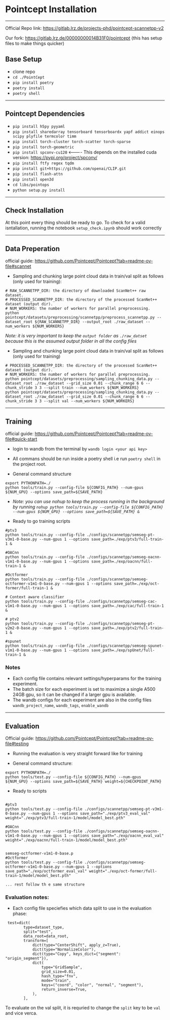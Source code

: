# Pointcept Installation
---
Official Repo link: https://gitlab.lrz.de/projects-phd/pointcept-scannetpp-v2

Our fork: https://gitlab.lrz.de/00000000014B31F0/pointcept (this has setup files to make things quicker)

## Base Setup
* clone repo
* `cd ./PointCept`
* `pip install poetry`
* `poetry install`
* `poetry shell`
---
## Pointcept Dependencies
* `pip install h5py pyyaml`
* `pip install sharedarray tensorboard tensorboardx yapf addict einops scipy plyfile termcolor timm`
* `pip install torch-cluster torch-scatter torch-sparse`
* `pip install torch-geometric`
* `pip install spconv-cu120` <---- This depends on the installed cuda version: https://pypi.org/project/spconv/
* `pip install ftfy regex tqdm`
* `pip install git+https://github.com/openai/CLIP.git`
* `pip install flash-attn`
* `pip install open3d`
* `cd libs/pointops`
* `python setup.py install`
---
## Check Installation
 At this point every thing should be ready to go. To check for a valid isntallation, running the notebook `setup_check.ipynb` should work correctly

----

## Data Preperation
official guide: https://github.com/Pointcept/Pointcept?tab=readme-ov-file#scannet
* Sampling and chunking large point cloud data in train/val split as follows (only used for training):
```
# RAW_SCANNETPP_DIR: the directory of downloaded ScanNet++ raw dataset.
# PROCESSED_SCANNETPP_DIR: the directory of the processed ScanNet++ dataset (output dir).
# NUM_WORKERS: the number of workers for parallel preprocessing.
python pointcept/datasets/preprocessing/scannetpp/preprocess_scannetpp.py --dataset_root ${RAW_SCANNETPP_DIR} --output_root ./raw_dataset --num_workers ${NUM_WORKERS}
```
*Note: it is very important to keep the `output folder` as `./raw_datset` because this is the assumed output folder in all the config files*

* Sampling and chunking large point cloud data in train/val split as follows (only used for training)
```
# PROCESSED_SCANNETPP_DIR: the directory of the processed ScanNet++ dataset (output dir).
# NUM_WORKERS: the number of workers for parallel preprocessing.
python pointcept/datasets/preprocessing/sampling_chunking_data.py --dataset_root ./raw_dataset --grid_size 0.01 --chunk_range 6 6 --chunk_stride 3 3 --split train --num_workers ${NUM_WORKERS}
python pointcept/datasets/preprocessing/sampling_chunking_data.py --dataset_root ./raw_dataset --grid_size 0.01 --chunk_range 6 6 --chunk_stride 3 3 --split val --num_workers ${NUM_WORKERS}

```
---
## Training

official guide: https://github.com/Pointcept/Pointcept?tab=readme-ov-file#quick-start

* login to wandb from the terminal by `wandb login <your api key>`
* All commans should be run inside a poetry shell i.e run `poetry shell` in the project root.

* General command structure
```
export PYTHONPATH=./
python tools/train.py --config-file ${CONFIG_PATH} --num-gpus ${NUM_GPU} --options save_path=${SAVE_PATH}

```
* *Note: you can use nohup to keep the process running in the background by running `nohup python tools/train.py --config-file ${CONFIG_PATH} --num-gpus ${NUM_GPU} --options save_path=${SAVE_PATH} & `*

* Ready to go training scripts
```
#ptv3 
python tools/train.py --config-file ./configs/scannetpp/semseg-pt-v3m1-0-base.py --num-gpus 1 --options save_path=./exp/ptv3/full-train-1 &

#OACnn
python tools/train.py --config-file ./configs/scannetpp/semseg-oacnn-v1m1-0-base.py --num-gpus 1 --options save_path=./exp/oacnn/full-train-1 &

#Octformer
python tools/train.py --config-file ./configs/scannetpp/semseg-octformer-v1m1-0-base.py --num-gpus 1 --options save_path=./exp/oct-former/full-train-1 &

# Context aware classifier
python tools/train.py --config-file ./configs/scannetpp/semseg-cac-v1m1-0-base.py --num-gpus 1 --options save_path=./exp/cac/full-train-1 &

# ptv2
python tools/train.py --config-file ./configs/scannetpp/semseg-pt-v2m2-0-base.py --num-gpus 1 --options save_path=./exp/ptv2/full-train-1 &

#spunet
python tools/train.py --config-file ./configs/scannetpp/semseg-spunet-v1m1-0-base.py --num-gpus 1 --options save_path=./exp/spUnet/full-train-1 &
```
### Notes
* Each config file contains relevant settings/hyperparams for the training experiment.
* The batch size for each experiment is set to maximize a single A500 24GB gpu, so it can be changed if a larger gpu is available.
* The wandb configs for each experiment are also in the config files `wandb_project_name`, `wandb_tags`, `enable_wandb`
---
## Evaluation

Official guide: https://github.com/Pointcept/Pointcept?tab=readme-ov-file#testing
* Running the evaluation is very straight forward like for training

* General command structure: 
```
export PYTHONPATH=./
python tools/test.py --config-file ${CONFIG_PATH} --num-gpus ${NUM_GPU} --options save_path=${SAVE_PATH} weight=${CHECKPOINT_PATH}

```

* Ready to scripts
```

#ptv3 
python tools/test.py --config-file ./configs/scannetpp/semseg-pt-v3m1-0-base.py --num-gpus 1 --options save_path="./exp/ptv3_eval_val" weight="./exp/ptv3/full-train-1/model/model_best.pth"

#OACnn
python tools/test.py --config-file ./configs/scannetpp/semseg-oacnn-v1m1-0-base.py --num-gpus 1 --options save_path="./exp/oacnn_eval_val" weight="./exp/oacnn/full-train-1/model/model_best.pth"


semseg-octformer-v1m1-0-base.p
#Octformer
python tools/test.py --config-file ./configs/scannetpp/semseg-octformer-v1m1-0-base.py --num-gpus 1 --options save_path="./exp/octformer_eval_val" weight="./exp/oct-former/full-train-1/model/model_best.pth"

... rest follow th e same structure
```

### Evaluation notes:
* Each config file speciefies which data split to use in the evaluation phase:

```
 test=dict(
        type=dataset_type,
        split="test",
        data_root=data_root,
        transform=[
            dict(type="CenterShift", apply_z=True),
            dict(type="NormalizeColor"),
            dict(type="Copy", keys_dict={"segment": "origin_segment"}),
            dict(
                type="GridSample",
                grid_size=0.01,
                hash_type="fnv",
                mode="train",
                keys=("coord", "color", "normal", "segment"),
                return_inverse=True,
            ),
        ],
```
To evaluate on the val split, it is requried to change the `split` key to be `val` and vice verca.
